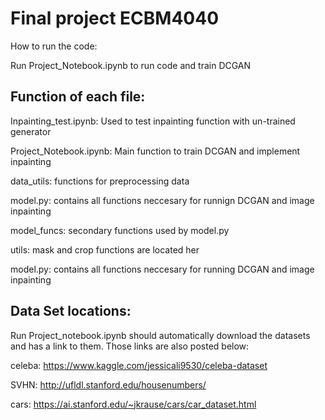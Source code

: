 # Final project ECBM4040

How to run the code:

Run Project_Notebook.ipynb to run code and train DCGAN


## Function of each file:

Inpainting_test.ipynb: Used to test inpainting function with un-trained generator

Project_Notebook.ipynb: Main function to train DCGAN and implement inpainting		

data_utils: functions for preprocessing data

model.py: contains all functions neccesary for runnign DCGAN and image inpainting

model_funcs: secondary functions used by model.py

utils: mask and crop functions are located her

model.py: contains all functions neccesary for running DCGAN and image inpainting


## Data Set locations:
Run Project_notebook.ipynb should automatically download the datasets and has a link to them.
Those links are also posted below:

celeba: https://www.kaggle.com/jessicali9530/celeba-dataset

SVHN: http://ufldl.stanford.edu/housenumbers/

cars: https://ai.stanford.edu/~jkrause/cars/car_dataset.html





